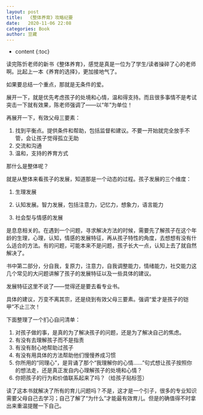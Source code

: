 ```yaml
---
layout: post
title:  《整体养育》攻略纪要
date:   2020-11-06 22:08
categories: Book
author: 豆藏
---
```


* content
{:toc}

读完陈忻老师的新书《整体养育》，感觉是真是一位为了学生/读者操碎了心的老师啊。比起上一本《养育的选择》，更加接地气了。

如果要总结一个重点，那就是无条件的爱。

展开一下，就是优先考虑孩子的处境和心情，温和得支持。而且很多事情不是考试突击一下就有效果，陈老师强调了——以“年”为单位！

再展开一下，有效父母三要素：

1. 找到平衡点。提供条件和帮助，包括监督和建议。不要一开始就完全放手不管，会让孩子觉得孤立无助
2. 交流和沟通
3. 温和，支持的养育方式





那什么是整体呢？

就是从整体来看孩子的发展，知道那是一个动态的过程。孩子发展的三个维度：

1. 生理发展

2. 认知发展。智力发展，包括注意力，记忆力，想象力，语言能力

3. 社会型与情感的发展

是息息相关的。在遇到一个问题，寻求解决方法的时候，需要先了解孩子在这个年龄的生理，心理，认知，情感的发展特征，再从孩子特性的角度，去想想有没有什么适合的方法。有的问题，可能本来不是问题，孩子长大一点，认知上去了就自然解决了。

书中第二部分，分自我，复原力，注意力，自我调整能力，情绪能力，社交能力这几个常见的大问题讲解了孩子的发展特征以及一些具体的建议。


发展特征这里不说了——觉得还是要去看专业书。


具体的建议，万变不离其宗，还是绕到有效父母三要素。强调“爱才是孩子的铠甲”不止三次！



下面整理了一个扪心自问清单：

1. 对孩子做的事，是真的为了解决孩子的问题，还是为了解决自己的焦虑。
2. 有没有去理解孩子而不是指责
3. 有没有耐心地帮助过孩子
4. 有没有用具体的方法帮助他们慢慢养成习惯
5. 你所用的“同理心”，是背诵了那个“我理解你的心情……”句式想让孩子按照你的想法走，还是真正发自内心理解孩子的处境和心情？
6. 你把孩子的行为和价值联系起来了吗？（给孩子贴标签）


读了这本书就解决了所有的育儿问题吗？不是，这才是一个引子，很多的专业知识需要父母自己去学习；自己了解了“为什么”才能最有效育儿。但是的确值得不时拿出来重温提醒一下自己。

